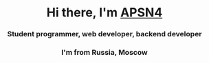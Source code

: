 <h1 align="center">Hi there, I'm <a href="https://github.com/APSN4" target="_blank">APSN4</a> 
<h3 align="center">Student programmer, web developer, backend developer</h3>
<h3 align="center">I'm from Russia, Moscow</h3>  
